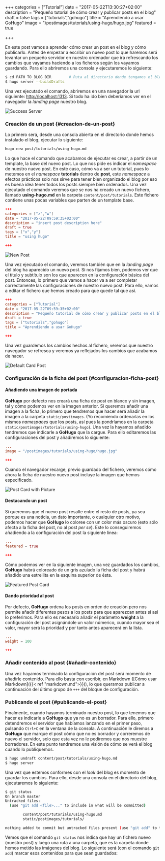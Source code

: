 +++
categories = ["Tutorial"]
date = "2017-05-22T13:30:27+02:00"
description = "Pequeño tutorial de cómo crear y publicar posts en el blog"
draft = false
tags = ["tutorials","gohugo"]
title = "Aprendiendo a usar GoHugo"
image = "/postimages/tutorials/using-hugo/hugo.jpg"
featured = true

+++

En este post vamos a aprender cómo crear un post en el blog y cómo publicarlo. Antes de empezar a escribir un nuevo post
lo que haremos será levantar un pequeño servidor en nuestro ordenador que irá refrescando los cambios que vayamos haciendo a
los ficheros según los vayamos guardando. Para ello abriremos una consola y ejecutaremos lo siguiente:

```bash
$ cd PATH_TO_BLOG_DIR        # Ruta al directorio donde tengamos el blog
$ hugo server --buildDrafts
```

Una vez ejecutado el comando, abriremos en una navegador la url siguiente: [http://localhost:1313](http://localhost:1313).
Si todo ha ido bien deberíamos ver en el navegador la _landing page_ nuestro blog.

![Success Server](/postimages/tutorials/using-hugo/success-server.png)

### Creación de un post {#creacion-de-un-post}

Lo primero será, desde una consola abierta en el directorio donde hemos instalado el blog, ejecutar lo siguiente:

```bash
hugo new post/tutorials/using-hugo.md
```

Lo que hace el comando que acabamos de ejecutar es crear, a partir de un template, la base del nuevo post. Lo que nos pide
es indicar el _namespace_ de nuestro nuevo post. En este caso, cómo va a ser un tutorial, pues lo metemos en el _namespace_
**tutorials** dentro de **post**, este _namespace_ a efectos prácticos solo nos sirve para tener bien organizado el blog por
eso es buena idea tener todos los posts siempre bien ordenados. Una vez ejecutado el comando veremos que se nos ha creado
un nuevo fichero, llamado **using-hugo.md** en la carpeta `content/post/tutorials`. Este fichero contiene unas pocas variables
que parten de un template base.

```toml
+++
categories = ["z","w"]
date = "2017-05-22T09:59:35+02:00"
description = "insert post description here"
draft = true
tags = ["x","y"]
title = "using hugo"

+++
```

![New Post](/postimages/tutorials/using-hugo/new-post.png)

Una vez ejecutado el comando, veremos también que en la _landing page_ del blog ha aparecido un nuevo post. Si nos fijamos
bien, podemos ver que el título y subtítulo son los que aparecen en la configuración básica del post. Entonces, lo primero
que vamos a hacer va a ser completar correctamente las configuraciones de nuestro nuevo post. Para ello, vamos a editar el
fichero que hemos creado para que quede tal que así.

```toml
+++
categories = ["Tutorial"]
date = "2017-05-22T09:59:35+02:00"
description = "Pequeño tutorial de cómo crear y publicar posts en el blog"
draft = true
tags = ["tutorials","gohugo"]
title = "Aprendiendo a usar GoHugo"

+++
```

Una vez guardemos los cambios hechos al fichero, veremos que nuestro navegador se refresca y veremos ya reflejados los cambios
que acabamos de hacer.

![Default Card Post](/postimages/tutorials/using-hugo/default-post-card.png)

### Configuración de la ficha del post {#configuracion-ficha-post}

#### Añadiendo una imagen de portada

**GoHugo** por defecto nos creará una ficha de post en blanco y sin imagen, tal y cómo podemos ver en la imagen anterior.
Si queremos añadir una imagen a la ficha, lo primero que tendremos que hacer será añadir la imagen a la carpeta `static/postimages`.
(Yo recomiendo ordenarlas en los mismos _namespaces_ que los posts, así pues la pondríamos en la carpeta `static/postimages/tutorials/using-hugo`).
Una vez la hayamos añadido tendremos que indicarle a **GoHugo** que la cargue. Para ello editaremos las configuraciones del post y añadiremos
lo siguiente:

```toml
...
image = "/postimages/tutorials/using-hugo/hugo.jpg"

+++
```

Cuando el navegador recarge, previo guardado del fichero, veremos cómo ahora la ficha de nuestro nuevo post incluye la
imagen que hemos especificado.

![Post Card with Picture](/postimages/tutorials/using-hugo/post-card-with-picture.png)

#### Destacando un post

Si queremos que el nuevo post resalte entre el resto de posts, ya sea porque es una noticia, un dato importante,
o cualquier otro motivo, podemos hacer que **GoHugo** lo coloree con un color más oscuro (esto sólo afecta a la ficha
del post, no al post _per se_). Este lo conseguiremos añadiendo a la configuración del post la siguiente línea:

```toml
...
featured = true

+++
```

Cómo podemos ver en la siguiente imagen, una vez guardados los cambios, **GoHugo** habrá coloreado de un gris azulado
la ficha del post y habrá añadido una estrellita en la esquina superior de ésta.

![Featured Post Card](/postimages/tutorials/using-hugo/featured-post-card.png)

#### Dando prioridad al post

Por defecto, **GoHugo** ordena los posts en orden de creación pero nos permite añadir diferentes pesos a los posts para
que aparezcan antes si así lo preferimos. Para ello es necesario añadir el parámetro **weight** a la configuración del post
asignándole un valor númerico, cuando mayor sea el valor, mayor será la prioridad y por tanto antes aparecerá en la lista.

```toml
...
weight = 100

+++
```

### Añadir contenido al post {#añadir-contenido}

Una vez hayamos terminado la configuración del post será momento de añadirle contenido. Para ello basta con escribir, en
Markdown ([Cómo usar Markdown]({{< ref "markdown.md">}})), lo que queramos publicar a continuación del último grupo de `+++`
del bloque de configuración.

### Publicando el post {#publicando-el-post}

Finalmente, cuando hayamos terminado nuestro post, lo que tenemos que hacer es indicarle a **GoHugo** que ya no es un borrador.
Para ello, primero detendremos el servidor que habíamos lanzando en el primer paso, pulsando `Ctrl+C` en la ventana de la consola.
A continuación le diremos a **GoHugo** que marque el post cómo que no es borrador y correremos de nuevo el servidor, solo que
esta vez no le pediremos que nos muestre borradores. En este punto tendremos una visión de cómo se verá el blog cuando lo publiquemos.

```bash
$ hugo undraft content/post/tutorials/using-hugo.md
$ hugo server
```

Una vez que estemos conformes con el _look_ del blog es momento de guardar los cambios. Para ello, desde una consola en
el directorio del blog, ejecutaremos lo siguiente:

```bash
$ git status
On branch master
Untracked files:
  (use "git add <file>..." to include in what will be committed)

        content/post/tutorials/using-hugo.md
        static/postimages/tutorials/

nothing added to commit but untracked files present (use "git add" to track)
```

Vemos que el comando `git status` nos indica que hay un fichero nuevo (nuestro post) y luego una ruta a una carpeta, que
es la carpeta donde hemos metido las imágenes del blog. Lo siguiente será (con el comando `git add`) marcar esos
contenidos para que sean guardados:

```bash

```